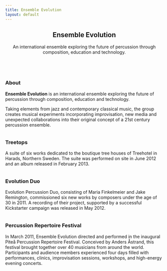 ```yaml
---
title: Ensemble Evolution
layout: default
---
```


<section class="box special">
	<header class="major">
		<h2>Ensemble Evolution</h2>
		<p>An international ensemble exploring the future of percussion through composition, education and technology.</p>
	</header>
	<span class="image featured"><img src="{{ site.baseurl }}/assets/images/ee-stage.jpg" alt="" /></span>
	
</section>

<section class="box special features">
	<div class="features-row">
		<section>
			<span class="image featured"><img src="{{ site.baseurl }}/assets/images/ee-group-wide.jpg" alt="" /></span>
			<h3>About</h3>
			<p><b>Ensemble Evolution</b> is an international ensemble exploring the future of percussion through composition, education and technology.</p>
			<p>Taking elements from jazz and contemporary classical music, the group creates musical experiments incorporating improvisation, new media and unexpected collaborations into their original concept of a 21st century percussion ensemble.</p>
		</section>
		<section>
			<span class="image featured"><img src="{{ site.baseurl }}/assets/images/ee-treetops.jpg" alt="" /></span>
			<h3>Treetops</h3>
			<p>A suite of six works dedicated to the boutique tree houses of Treehotel in Harads, Northern Sweden. The suite was performed on site in June 2012 and an album released in February 2013.</p>
		</section>
	</div>
	<div class="features-row">
		<section>
			<span class="image featured"><img src="{{ site.baseurl }}/assets/images/ee-duo-header.jpg" alt="" /></span>
			<h3>Evolution Duo</h3>
			<p>Evolution Percussion Duo, consisting of Maria Finkelmeier and Jake Remington, commissioned six new works by composers under the age of 30 in 2011. A recording of their project, supported by a successful Kickstarter campaign was released in May 2012.</p>
		</section>
		<section>
			<span class="image featured"><img src="{{ site.baseurl }}/assets/images/ee-pprf.jpg" alt="" /></span>
			<h3>Percussion Repertoire Festival</h3>
			<p>In March 2011, Ensemble Evolution directed and performed in the inaugural Piteå Percussion Repertoire Festival. Conceived by Anders Åstrand, this festival brought together over 40 musicians from around the world. Participants and audience members experienced four days filled with performances, clinics, improvisation sessions, workshops, and high-energy evening concerts.</p>
		</section>
	</div>
</section>

<!-- <div class="row">
	<div class="6u">
		<section class="box special">
			<span class="image featured"><img src="{{ site.baseurl }}/assets/images/ee-group-wide.jpg" alt="" /></span>
			<h3>About</h3>
			<p><b>Ensemble Evolution</b> is an international ensemble exploring the future of percussion through composition, education and technology.</p>
			<p>Taking elements from jazz and contemporary classical music, the group creates musical experiments incorporating improvisation, new media and unexpected collaborations into their original concept of a 21st century percussion ensemble.</p>
		</section>

	</div>
	<div class="6u">
		<section class="box special">
			<h3>Music</h3>
			<iframe style="border: 0; width: auto; height: 529px;" src="http://bandcamp.com/EmbeddedPlayer/album=3613505917/size=large/bgcol=ffffff/linkcol=0687f5/transparent=true/" seamless><a href="http://ensembleevolution.bandcamp.com/album/sounds-from-the-treetops">Sounds from the Treetops by Ensemble Evolution</a></iframe>
		</section>
	</div>
</div> -->
